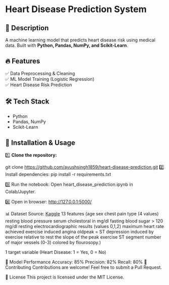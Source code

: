 # Heart Disease Prediction System  

## 📝 Description  
A machine learning model that predicts heart disease risk using medical data. Built with **Python, Pandas, NumPy, and Scikit-Learn**.

## 🔥 Features  
✅ Data Preprocessing & Cleaning  
✅ ML Model Training (Logistic Regression)  
✅ Heart Disease Risk Prediction  

## 🛠 Tech Stack  
- Python  
- Pandas, NumPy  
- Scikit-Learn  
    
## 🚀 Installation & Usage  
1️⃣ **Clone the repository:**  

git clone https://github.com/ayushsingh1859/heart-disease-prediction.git
2️⃣ Install dependencies:
pip install -r requirements.txt

3️⃣ Run the notebook: Open heart_disease_prediction.ipynb in Colab/Jupyter.

4️⃣ Open in browser: http://127.0.0.1:5000/

📊 Dataset
Source: [Kaggle](https://www.kaggle.com/datasets/johnsmith88/heart-disease-dataset)
13 features (age
sex
chest pain type (4 values)
resting blood pressure
serum cholestoral in mg/dl
fasting blood sugar > 120 mg/dl
resting electrocardiographic results (values 0,1,2)
maximum heart rate achieved
exercise induced angina
oldpeak = ST depression induced by exercise relative to rest
the slope of the peak exercise ST segment
number of major vessels (0-3) colored by flourosopy.)

1 target variable (Heart Disease: 1 = Yes, 0 = No)

🎯 Model Performance
Accuracy: 85%
Precision: 82%
Recall: 80%
🤝 Contributing
Contributions are welcome! Feel free to submit a Pull Request.

📜 License
This project is licensed under the MIT License.

